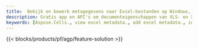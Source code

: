 ```yaml
---
title:  Bekijk en bewerk metagegevens naar Excel-bestanden op Windows, Linux en macOS
description: Gratis app en API's om documenteigenschappen van XLS- en XLSX-bestanden te manipuleren
keywords: [Aspose.Cells., view excel metadata., add excel metadata., insert excel metadata., edit excel metadata., remove excel metadata., extract excel metadata., modify excel metadata]
---
```

{{< blocks/products/pf/agp/feature-solution >}} 

